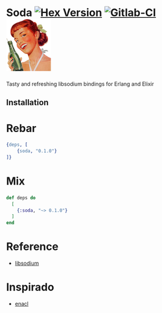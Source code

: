 Soda [![Hex Version](https://img.shields.io/hexpm/v/soda.svg)](https://hex.pm/packages/soda) [![Gitlab-CI](https://gitlab.com/starbelly/soda/badges/master/pipeline.svg)](https://gitlab.com/starbelly/soda/commits/master) ![Soda](assets/logo-120x140.png)
============

Tasty and refreshing libsodium bindings for Erlang and Elixir

## Installation

# Rebar

```erlang
{deps, [
    {soda, "0.1.0"}
]}
```

# Mix 

```elixir
def deps do
  [
    {:soda, "~> 0.1.0"}
  ]
end
```

# Reference

 - [libsodium](https://download.libsodium.org/doc/)

# Inspirado 

- [enacl](https://github.com/jlouis/enacl)
